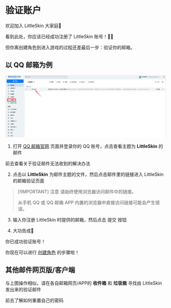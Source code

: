 # 验证账户

欢迎加入 LittleSkin 大家庭🎉

看到此处，你应该已经成功注册了 LittleSkin 账号！🎉🎉

但你离创建角色到进入游戏的过程还差最后一步：验证你的邮箱。

## 以 QQ 邮箱为例

![open-page](./assets/verify-account/QQMail-MainPage-New.webp)
1. 打开 [<BSSection><FA :icon="faEnvelope" /> QQ 邮箱官网</BSSection>](https://mail.qq.com) 页面并登录你的 QQ 账号，点击查看主题为 **LittleSkin** 的邮件

<NCard title="😢 收不到验证邮件？" link="/faq/site#no-email" >
前去查看关于验证邮件无法收到的解决办法
</NCard>

2. 点击以 **LittleSkin** 为邮件主题的文件，然后点击邮件里的链接进入 LittleSkin 的邮箱验证页面

> [!IMPORTANT] 注意
> 请始终使用浏览器访问邮件中的链接。
>
> 从手机 QQ 或 QQ 邮箱 APP 内置的浏览器中直接访问链接可能会产生错误。

3. 输入你注册 LittleSkin 时提供的邮箱，然后点击 <BSSection>提交</BSSection> 按钮

4. 大功告成🎉

  你已成功验证账号！

你现在可以进行 [<BSSection><FA :icon="faUsers" /> 创建角色</BSSection>](https://littleskin.cn/user/player) 的步骤啦！

## 其他邮件网页版/客户端

与上图操作相似，请在各自邮箱网页/APP的 **收件箱** 和 **垃圾箱** 寻找由 <BSSection>LittleSkin</BSSection> 发出来的验证邮件

<NCard title="😢 忘记密码了怎么办？" link="/faq/site#reset-password" >
前去了解如何重置自己的密码
</NCard>
